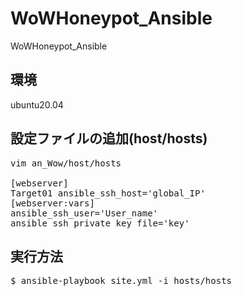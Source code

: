 # WoWHoneypot_Ansible
WoWHoneypot_Ansible

## 環境
ubuntu20.04

## 設定ファイルの追加(host/hosts)
<pre>
vim an_Wow/host/hosts

[webserver]
Target01 ansible_ssh_host='global_IP'
[webserver:vars]
ansible_ssh_user='User_name'
ansible_ssh_private_key_file='key'
</pre>

## 実行方法
<pre>
$ ansible-playbook site.yml -i hosts/hosts
</pre>

